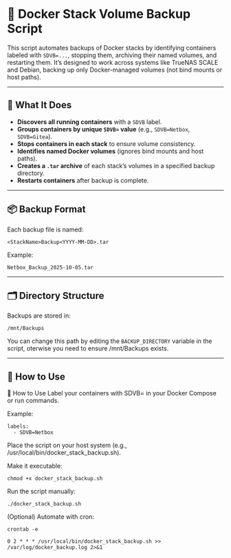 # 🐳 Docker Stack Volume Backup Script

This script automates backups of Docker stacks by identifying containers labeled with `SDVB=...`, stopping them, archiving their named volumes, and restarting them. It’s designed to work across systems like TrueNAS SCALE and Debian, backing up only Docker-managed volumes (not bind mounts or host paths).

---

## 🔧 What It Does

- **Discovers all running containers** with a `SDVB` label.
- **Groups containers by unique `SDVB=` value** (e.g., `SDVB=Netbox`, `SDVB=Gitea`).
- **Stops containers in each stack** to ensure volume consistency.
- **Identifies named Docker volumes** (ignores bind mounts and host paths).
- **Creates a `.tar` archive** of each stack’s volumes in a specified backup directory.
- **Restarts containers** after backup is complete.

---

## 📦 Backup Format

Each backup file is named:
```
<StackName>Backup<YYYY-MM-DD>.tar
```

Example:
```
Netbox_Backup_2025-10-05.tar
```
---

## 🗂 Directory Structure

Backups are stored in:
```
/mnt/Backups
```

You can change this path by editing the `BACKUP_DIRECTORY` variable in the script, oterwise you need to ensure /mnt/Backups exists.

---

## 🚀 How to Use

🚀 How to Use
Label your containers with SDVB=<StackName> in your Docker Compose or run commands.

Example:
```
labels:
  - SDVB=Netbox
```
Place the script on your host system (e.g., /usr/local/bin/docker_stack_backup.sh).

Make it executable:
```
chmod +x docker_stack_backup.sh
```

Run the script manually:

```
./docker_stack_backup.sh
```

(Optional) Automate with cron:
```
crontab -e
```
```
0 2 * * * /usr/local/bin/docker_stack_backup.sh >> /var/log/docker_backup.log 2>&1
```
